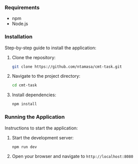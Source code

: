 ### Requirements

- npm
- Node.js

### Installation

Step-by-step guide to install the application:

1. Clone the repository:
   ```bash
   git clone https://github.com/ntamasa/cmt-task.git
   ```
2. Navigate to the project directory:
   ```bash
   cd cmt-task
   ```
3. Install dependencies:
   ```bash
   npm install
   ```

### Running the Application

Instructions to start the application:

1. Start the development server:
   ```bash
   npm run dev
   ```
2. Open your browser and navigate to `http://localhost:8080`
